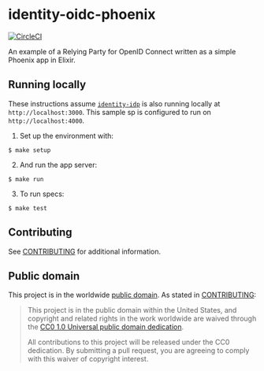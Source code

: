 # identity-oidc-phoenix

[![CircleCI](https://circleci.com/gh/18F/identity-oidc-phoenix.svg?style=svg)](https://circleci.com/gh/18F/identity-oidc-phoenix)

An example of a Relying Party for OpenID Connect written as a simple Phoenix app in Elixir.

## Running locally

These instructions assume [`identity-idp`](https://github.com/18F/identity-idp) is also running locally at `http://localhost:3000`. This sample sp is configured to run on `http://localhost:4000`.

1. Set up the environment with:

  ```
  $ make setup
  ```

2. And run the app server:

  ```
  $ make run
  ```

3. To run specs:

  ```
  $ make test
  ```

## Contributing

See [CONTRIBUTING](CONTRIBUTING.md) for additional information.

## Public domain

This project is in the worldwide [public domain](LICENSE.md). As stated in [CONTRIBUTING](CONTRIBUTING.md):

> This project is in the public domain within the United States, and copyright and related rights in the work worldwide are waived through the [CC0 1.0 Universal public domain dedication](https://creativecommons.org/publicdomain/zero/1.0/).
>
> All contributions to this project will be released under the CC0 dedication. By submitting a pull request, you are agreeing to comply with this waiver of copyright interest.
